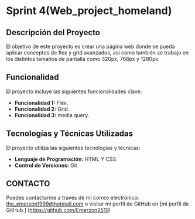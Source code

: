 # Sprint 4(Web_project_homeland)

## Descripción del Proyecto

El objetivo de este proyecto es crear una página web donde se pueda aplicar  conceptos de flex y grid avanzados, asi como también se trabajo en los distintos tamaños de pantalla como 320px, 768px y 1280px.

## Funcionalidad

El proyecto incluye las siguientes funcionalidades clave:

- **Funcionalidad 1:** Flex.
- **Funcionalidad 2:** Grid.
- **Funcionalidad 3:** media query.

## Tecnologías y Técnicas Utilizadas

El proyecto utiliza las siguientes tecnologías y técnicas:

- **Lenguaje de Programación:** HTML Y CSS.
- **Control de Versiones:** Git


## CONTACTO
Puedes contactarme a través de mi correo electrónico: the_emerzon1999@hotmail.com o visitar mi perfil de GitHub en [mi perfil de GitHub.] (https://github.com/Emerzon2519)

